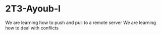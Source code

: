 # 2T3-Ayoub-I
We are learning how to push and pull to a remote server
We are learning how to deal with conflicts
